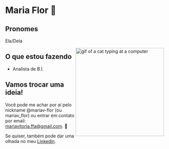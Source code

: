 # Maria Flor 🌻

## Pronomes
Ela/Dela

<img align = 'right' alt = "gif of a cat typing at a computer" src ="https://media.giphy.com/media/13HBDT4QSTpveU/giphy.gif" 
width = "280"/>

## O que estou fazendo

- Analista de B.I.

## Vamos trocar uma ideia!

Você pode me achar por aí pelo nickname @mariav-flor (ou mariav_flor) ou entrar em contato por email: mariavitoria.ffa@gmail.com. 💌

Se quiser, também pode dar uma olhada no meu [Linkedin](https://www.linkedin.com/in/mariavitoria).
